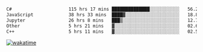 <!--START_SECTION:waka-->

```txt
C#                     115 hrs 17 mins ██████████████░░░░░░░░░░░   56.28 %
JavaScript             38 hrs 33 mins  ████▓░░░░░░░░░░░░░░░░░░░░   18.82 %
Jupyter                26 hrs 8 mins   ███▒░░░░░░░░░░░░░░░░░░░░░   12.76 %
Other                  5 hrs 21 mins   ▓░░░░░░░░░░░░░░░░░░░░░░░░   02.62 %
C++                    5 hrs 11 mins   ▓░░░░░░░░░░░░░░░░░░░░░░░░   02.53 %
```

<!--END_SECTION:waka-->
[![wakatime](https://wakatime.com/badge/user/6c2f442e-41b4-42e3-bc06-d5d8203ad1da.svg)](https://wakatime.com/@6c2f442e-41b4-42e3-bc06-d5d8203ad1da)
